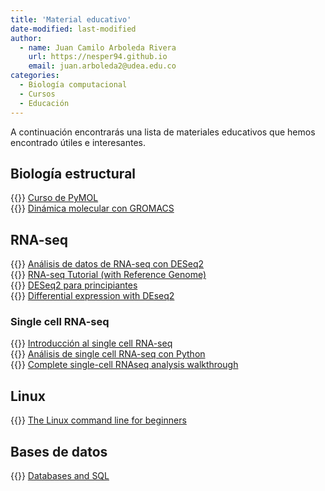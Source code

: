 ```yaml
---
title: 'Material educativo'
date-modified: last-modified
author:
  - name: Juan Camilo Arboleda Rivera
    url: https://nesper94.github.io
    email: juan.arboleda2@udea.edu.co
categories:
  - Biología computacional
  - Cursos
  - Educación
---
```


A continuación encontrarás una lista de materiales educativos que hemos
encontrado útiles e interesantes.

## Biología estructural

{{<fa brands youtube>}} [Curso de PyMOL](https://youtu.be/2UJ9_cADkek)\
{{<fa globe>}} [Dinámica molecular con GROMACS](http://www.mdtutorials.com/gmx/)

## RNA-seq

{{<fa globe>}} [Análisis de datos de RNA-seq con DESeq2](https://bioconductor.org/packages/devel/bioc/vignettes/DESeq2/inst/doc/DESeq2.html)\
{{<fa globe>}} [RNA-seq Tutorial (with Reference Genome)](https://bioinformatics.uconn.edu/resources-and-events/tutorials-2/rna-seq-tutorial-with-reference-genome/)\
{{<fa brands youtube>}} [DESeq2 para principiantes](https://www.youtube.com/watch?v=0b24mpzM_5M)\
{{<fa globe>}} [Differential expression with DEseq2](https://genviz.org/module-04-expression/0004/02/01/DifferentialExpression/)

### Single cell RNA-seq

{{<fa brands youtube>}} [Introducción al single cell RNA-seq](https://youtu.be/_ND6pEsf5Kg)\
{{<fa brands youtube>}} [Análisis de single cell RNA-seq con Python](https://youtu.be/jwSPTgF9ESQ)\
{{<fa brands youtube>}} [Complete single-cell RNAseq analysis walkthrough](https://youtu.be/uvyG9yLuNSE)

## Linux

{{<fa globe>}} [The Linux command line for beginners](https://ubuntu.com/tutorials/command-line-for-beginners)

## Bases de datos

{{<fa globe>}} [Databases and SQL](https://swcarpentry.github.io/sql-novice-survey/)
